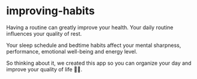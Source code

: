 # improving-habits

Having a routine can greatly improve your health.
Your daily routine influences your quality of rest. 

Your sleep schedule and bedtime habits affect your mental sharpness, performance, emotional well-being and energy 
level.

So thinking about it, we created this app so you can organize your day and improve your quality of life :notebook_with_decorative_cover::rainbow:.
